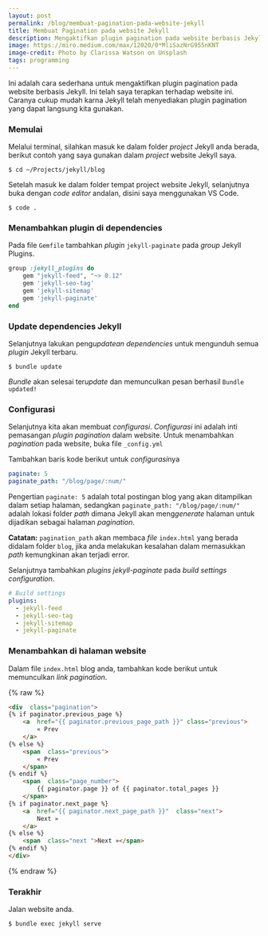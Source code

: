 ```yaml
---
layout: post
permalink: /blog/membuat-pagination-pada-website-jekyll
title: Membuat Pagination pada website Jekyll
description: Mengaktifkan plugin pagination pada website berbasis Jekyll
image: https://miro.medium.com/max/12020/0*MliSazNrG955nKNT
image-credit: Photo by Clarissa Watson on Unsplash
tags: programming
---
```


Ini adalah cara sederhana untuk mengaktifkan plugin pagination pada website berbasis Jekyll. Ini telah saya terapkan terhadap website ini. Caranya cukup mudah karna Jekyll telah menyediakan plugin pagination yang dapat langsung kita gunakan.

### Memulai

Melalui terminal, silahkan masuk ke dalam folder *project* Jekyll anda berada, berikut contoh yang saya gunakan dalam *project* website Jekyll saya.

``` console
$ cd ~/Projects/jekyll/blog
```

Setelah masuk ke dalam folder tempat project website Jekyll, selanjutnya buka dengan *code editor* andalan, disini saya menggunakan VS Code.

``` console
$ code .
```

### Menambahkan plugin di dependencies

Pada file `Gemfile` tambahkan *plugin* `jekyll-paginate` pada *group* Jekyll Plugins.

``` ruby
group :jekyll_plugins do
	gem "jekyll-feed", "~> 0.12"
	gem 'jekyll-seo-tag'
	gem 'jekyll-sitemap'
	gem 'jekyll-paginate'
end
```

### Update dependencies Jekyll

Selanjutnya lakukan peng*updatean* *dependencies* untuk mengunduh semua *plugin* Jekyll terbaru.

``` console
$ bundle update
```
*Bundle* akan selesai ter*update* dan memunculkan pesan berhasil `Bundle updated!`

### Configurasi

Selanjutnya kita akan membuat *configurasi*. *Configurasi* ini adalah inti pemasangan *plugin pagination* dalam website. Untuk menambahkan *pagination* pada website, buka file `_config.yml`

Tambahkan baris kode berikut untuk *configurasi*nya

``` yaml
paginate: 5
paginate_path: "/blog/page/:num/"
```
Pengertian `paginate: 5`  adalah total postingan blog yang akan ditampilkan dalam setiap halaman, sedangkan `paginate_path: "/blog/page/:num/"` adalah lokasi folder *path* dimana Jekyll akan meng*generate* halaman untuk dijadikan sebagai halaman *pagination*.

**Catatan:** `pagination_path` akan membaca *file* `index.html` yang berada didalam folder `blog`, jika anda melakukan kesalahan dalam memasukkan *path* kemungkinan akan terjadi error.

Selanjutnya tambahkan *plugins* *jekyll-paginate* pada *build settings configuration*.

``` yaml
# Build settings
plugins:
  - jekyll-feed
  - jekyll-seo-tag
  - jekyll-sitemap
  - jekyll-paginate
```

### Menambahkan di halaman website

Dalam file `index.html` blog anda, tambahkan kode berikut untuk memunculkan *link pagination*.

{% raw %}
``` html
<div  class="pagination">
{% if paginator.previous_page %}
	<a  href="{{ paginator.previous_page_path }}" class="previous">
		« Prev
	</a>
{% else %}
	<span  class="previous">
		« Prev
	</span>
{% endif %}
	<span  class="page_number">
		{{ paginator.page }} of {{ paginator.total_pages }}
	</span>
{% if paginator.next_page %}
	<a  href="{{ paginator.next_page_path }}"  class="next">
		Next »
	</a>
{% else %}
	<span  class="next ">Next »</span>
{% endif %}
</div>
```
{% endraw %}

### Terakhir

Jalan website anda.

``` console
$ bundle exec jekyll serve
```

